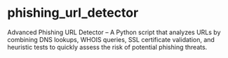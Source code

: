 # phishing_url_detector
Advanced Phishing URL Detector – A Python script that analyzes URLs by combining DNS lookups, WHOIS queries, SSL certificate validation, and heuristic tests to quickly assess the risk of potential phishing threats.
